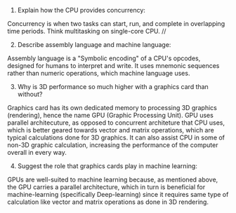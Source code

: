 <!-- Answers to the Short Answer Essay Questions go here -->

1. Explain how the CPU provides concurrency:

Concurrency is when two tasks can start, run, and complete in overlapping time periods. Think multitasking on single-core CPU. // 

2. Describe assembly language and machine language:

Assembly language is a "Symbolic encoding" of a CPU's opcodes, designed for humans to interpret and write. It uses mnemonic sequences rather than numeric operations, which machine language uses.

3. Why is 3D performance so much higher with a graphics card than without?

Graphics card has its own dedicated memory to processing 3D graphics (rendering), hence the name GPU (Graphic Processing Unit). GPU uses parallel architecuture, as opposed to concurrent architeture that CPU uses, which is better geared towards vector and matrix operations, which are typical calculations done for 3D graphics. It can also assist CPU in some of non-3D graphic calculation, increasing the performance of the computer overall in every way.

4. Suggest the role that graphics cards play in machine learning:

GPUs are well-suited to machine learning because, as mentioned above, the GPU carries a parallel architecture, which in turn is beneficial for machine-learning (specifically Deep-learning) since it requires same type of calculation like vector and matrix operations as done in 3D rendering. 